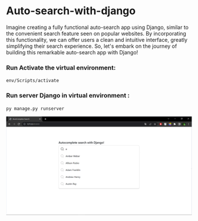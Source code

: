 # Auto-search-with-django
Imagine creating a fully functional auto-search app using Django, similar to the convenient search feature seen on popular websites. By incorporating this functionality, we can offer users a clean and intuitive interface, greatly simplifying their search experience. So, let's embark on the journey of building this remarkable auto-search app with Django!

### Run Activate the virtual environment:
    env/Scripts/activate

### Run server Django in virtual environment :
    py manage.py runserver

![Example Image](search.PNG)